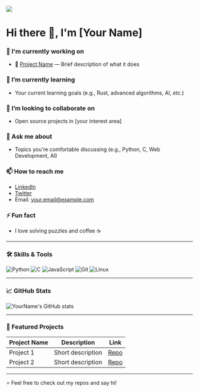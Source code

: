 ![](https://badge.mediaplus.ma/darkblue/stakhtou)

# Hi there 👋, I'm [Your Name]

### 🔭 I'm currently working on
- 🚀 [Project Name](https://github.com/yourusername/project) — Brief description of what it does

### 🌱 I’m currently learning
- Your current learning goals (e.g., Rust, advanced algorithms, AI, etc.)

### 👯 I’m looking to collaborate on
- Open source projects in [your interest area]

### 💬 Ask me about
- Topics you're comfortable discussing (e.g., Python, C, Web Development, AI)

### 📫 How to reach me
- [LinkedIn](https://linkedin.com/in/yourprofile)  
- [Twitter](https://twitter.com/yourhandle)  
- Email: your.email@example.com

### ⚡ Fun fact
- I love solving puzzles and coffee ☕

---

### 🛠️ Skills & Tools

![Python](https://img.shields.io/badge/-Python-3776AB?style=flat&logo=python&logoColor=white)
![C](https://img.shields.io/badge/-C-00599C?style=flat&logo=c&logoColor=white)
![JavaScript](https://img.shields.io/badge/-JavaScript-F7DF1E?style=flat&logo=javascript&logoColor=black)
![Git](https://img.shields.io/badge/-Git-F05032?style=flat&logo=git&logoColor=white)
![Linux](https://img.shields.io/badge/-Linux-FCC624?style=flat&logo=linux&logoColor=black)

---

### 📈 GitHub Stats

![YourName's GitHub stats](https://github-readme-stats.vercel.app/api?username=yourusername&show_icons=true&theme=tokyonight)

---

### 🔗 Featured Projects

| Project Name | Description | Link |
|--------------|-------------|------|
| Project 1 | Short description | [Repo](https://github.com/yourusername/project1) |
| Project 2 | Short description | [Repo](https://github.com/yourusername/project2) |

---

⭐️ Feel free to check out my repos and say hi!

